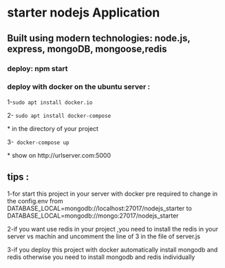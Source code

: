 <h1>starter nodejs Application</h1>

<h2>Built using modern technologies: node.js, express, mongoDB, mongoose,redis </h2>
<h3>deploy: npm start</h3>
<h3>deploy with docker on the ubuntu server : </h3>
<p>1-<code>sudo apt install docker.io</code></p>
<p>2- <code>sudo apt install docker-compose</code></p>
* in the directory of your project
<p>3-<code> docker-compose up</code></p>
* show on http://urlserver.com:5000

## tips :
1-for start this project in your server with docker pre required to change in the config.env from DATABASE_LOCAL=mongodb://localhost:27017/nodejs_starter to DATABASE_LOCAL=mongodb://mongo:27017/nodejs_starter

2-if you want use redis in your project ,you need to install the redis in your server vs machin and uncomment the line of 3 in the file of server.js 

3-if you deploy this project with docker automatically install mongodb and redis otherwise you need to install  mongodb and redis individually


